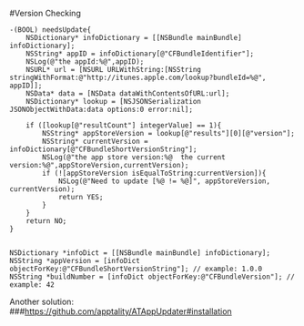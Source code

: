#Version Checking

	-(BOOL) needsUpdate{
	    NSDictionary* infoDictionary = [[NSBundle mainBundle] infoDictionary];
	    NSString* appID = infoDictionary[@"CFBundleIdentifier"];
	    NSLog(@"the appId:%@",appID);
	    NSURL* url = [NSURL URLWithString:[NSString stringWithFormat:@"http://itunes.apple.com/lookup?bundleId=%@", appID]];
	    NSData* data = [NSData dataWithContentsOfURL:url];
	    NSDictionary* lookup = [NSJSONSerialization JSONObjectWithData:data options:0 error:nil];
	    
	    if ([lookup[@"resultCount"] integerValue] == 1){
	        NSString* appStoreVersion = lookup[@"results"][0][@"version"];
	        NSString* currentVersion = infoDictionary[@"CFBundleShortVersionString"];
	        NSLog(@"the app store version:%@  the current version:%@",appStoreVersion,currentVersion);
	        if (![appStoreVersion isEqualToString:currentVersion]){
	            NSLog(@"Need to update [%@ != %@]", appStoreVersion, currentVersion);
	            return YES;
	        }
	    }
	    return NO;
	}
	
	
	NSDictionary *infoDict = [[NSBundle mainBundle] infoDictionary];
	NSString *appVersion = [infoDict objectForKey:@"CFBundleShortVersionString"]; // example: 1.0.0
	NSString *buildNumber = [infoDict objectForKey:@"CFBundleVersion"]; // example: 42 	
	
	
Another solution:	
###https://github.com/apptality/ATAppUpdater#installation